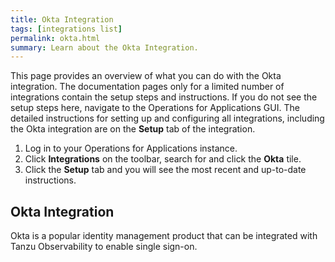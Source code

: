 ```yaml
---
title: Okta Integration
tags: [integrations list]
permalink: okta.html
summary: Learn about the Okta Integration.
---
```


This page provides an overview of what you can do with the Okta integration. The documentation pages only for a limited number of integrations contain the setup steps and instructions. If you do not see the setup steps here, navigate to the Operations for Applications GUI. The detailed instructions for setting up and configuring all integrations, including the Okta integration are on the **Setup** tab of the integration.

1. Log in to your Operations for Applications instance. 
2. Click **Integrations** on the toolbar, search for and click the **Okta** tile. 
3. Click the **Setup** tab and you will see the most recent and up-to-date instructions.

## Okta Integration

Okta is a popular identity management product that can be integrated with Tanzu Observability to enable single sign-on.



